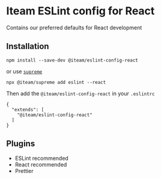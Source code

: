 # Iteam ESLint config for React

Contains our preferred defaults for React development

## Installation

```
npm install --save-dev @iteam/eslint-config-react
```

or use [`supreme`](https://github.com/Iteam1337/supreme)

```
npx @iteam/supreme add eslint --react
```

Then add the `@iteam/eslint-config-react` in your `.eslintrc`

```
{
  "extends": [
    "@iteam/eslint-config-react"
  ]
}
```

## Plugins

- ESLint recommended
- React recommended
- Prettier

